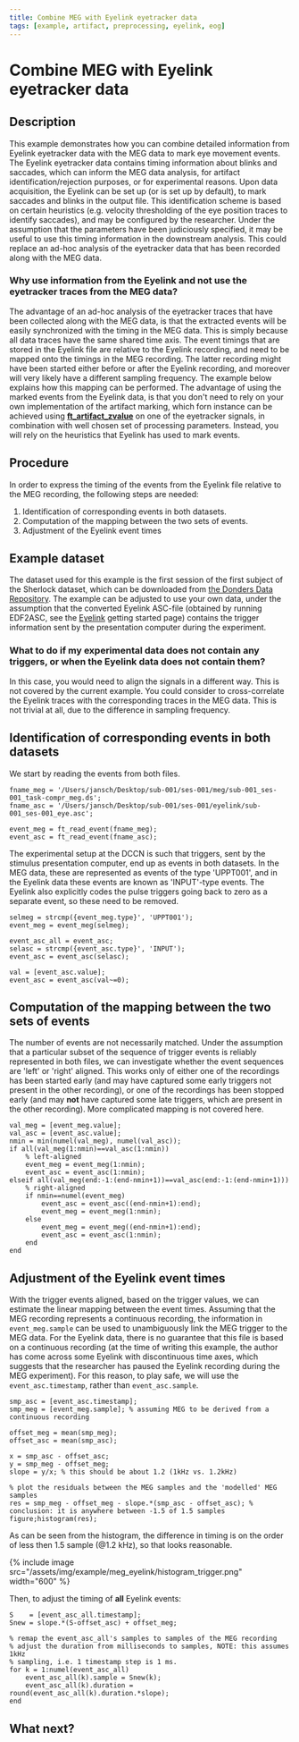```yaml
---
title: Combine MEG with Eyelink eyetracker data
tags: [example, artifact, preprocessing, eyelink, eog]
---
```


# Combine MEG with Eyelink eyetracker data

## Description

This example demonstrates how you can combine detailed information from Eyelink eyetracker data with the MEG data to mark eye movement events. The Eyelink eyetracker data contains timing information about blinks and saccades, which can inform the MEG data analysis, for artifact identification/rejection purposes, or for experimental reasons. Upon data acquisition, the Eyelink can be set up (or is set up by default), to mark saccades and blinks in the output file. This identification scheme is based on certain heuristics (e.g. velocity thresholding of the eye position traces to identify saccades), and may be configured by the researcher. Under the assumption that the parameters have been judiciously specified, it may be useful to use this timing information in the downstream analysis. This could replace an ad-hoc analysis of the eyetracker data that has been recorded along with the MEG data.

### Why use information from the Eyelink and not use the eyetracker traces from the MEG data?

The advantage of an ad-hoc analysis of the eyetracker traces that have been collected along with the MEG data, is that the extracted events will be easily synchronized with the timing in the MEG data. This is simply because all data traces have the same shared time axis. The event timings that are stored in the Eyelink file are relative to the Eyelink recording, and need to be mapped onto the timings in the MEG recording. The latter recording might have been started either before or after the Eyelink recording, and moreover will very likely have a different sampling frequency. The example below explains how this mapping can be performed.
The advantage of using the marked events from the Eyelink data, is that you don't need to rely on your own implementation of the artifact marking, which forn instance can be achieved using **[ft_artifact_zvalue](/reference/ft_artifact_zvalue)** on one of the eyetracker signals, in combination with well chosen set of processing parameters. Instead, you will rely on the heuristics that Eyelink has used to mark events.  

## Procedure

In order to express the timing of the events from the Eyelink file relative to the MEG recording, the following steps are needed:

1. Identification of corresponding events in both datasets.
2. Computation of the mapping between the two sets of events.
3. Adjustment of the Eyelink event times

## Example dataset

The dataset used for this example is the first session of the first subject of the Sherlock dataset, which can be downloaded from [the Donders Data Repository](https://doi.org/10.34973/5rpw-rn92). The example can be adjusted to use your own data, under the assumption that the converted Eyelink ASC-file (obtained by running EDF2ASC, see the [Eyelink](/getting_started/eyelink) getting started page) contains the trigger information sent by the presentation computer during the experiment. 

### What to do if my experimental data does not contain any triggers, or when the Eyelink data does not contain them?

In this case, you would need to align the signals in a different way. This is not covered by the current example. You could consider to cross-correlate the Eyelink traces with the corresponding traces in the MEG data. This is not trivial at all, due to the difference in sampling frequency.

## Identification of corresponding events in both datasets

We start by reading the events from both files.

    fname_meg = '/Users/jansch/Desktop/sub-001/ses-001/meg/sub-001_ses-001_task-compr_meg.ds';
	fname_asc = '/Users/jansch/Desktop/sub-001/ses-001/eyelink/sub-001_ses-001_eye.asc';

	event_meg = ft_read_event(fname_meg);
	event_asc = ft_read_event(fname_asc);

The experimental setup at the DCCN is such that triggers, sent by the stimulus presentation computer, end up as events in both datasets. In the MEG data, these are represented as events of the type 'UPPT001', and in the Eyelink data these events are known as 'INPUT'-type events. The Eyelink also explicitly codes the pulse triggers going back to zero as a separate event, so these need to be removed.

	selmeg = strcmp({event_meg.type}', 'UPPT001');
	event_meg = event_meg(selmeg);
	
	event_asc_all = event_asc;
	selasc = strcmp({event_asc.type}', 'INPUT');
	event_asc = event_asc(selasc);
	
	val = [event_asc.value];
	event_asc = event_asc(val~=0);

## Computation of the mapping between the two sets of events

The number of events are not necessarily matched. Under the assumption that a particular subset of the sequence of trigger events is reliably represented in both files, we can investigate whether the event sequences are 'left' or 'right' aligned. This works only of either one of the recordings has been started early (and may have captured some early triggers not present in the other recording), or one of the recordings has been stopped early (and may **not** have captured some late triggers, which are present in the other recording). More complicated mapping is not covered here.

	val_meg = [event_meg.value];
	val_asc = [event_asc.value];
	nmin = min(numel(val_meg), numel(val_asc));
	if all(val_meg(1:nmin)==val_asc(1:nmin))
  		% left-aligned
  		event_meg = event_meg(1:nmin);
  		event_asc = event_asc(1:nmin);
	elseif all(val_meg(end:-1:(end-nmin+1))==val_asc(end:-1:(end-nmin+1)))
  		% right-aligned
  		if nmin==numel(event_meg)
    		event_asc = event_asc((end-nmin+1):end);
    		event_meg = event_meg(1:nmin);
  		else
    		event_meg = event_meg((end-nmin+1):end);
    		event_asc = event_asc(1:nmin);
  		end
	end

## Adjustment of the Eyelink event times

With the trigger events aligned, based on the trigger values, we can estimate the linear mapping between the event times. Assuming that the MEG recording represents a continuous recording, the information in `event_meg.sample` can be used to unambiguously link the MEG trigger to the MEG data. For the Eyelink data, there is no guarantee that this file is based on a continuous recording (at the time of writing this example, the author has come across some Eyelink with discontinuous time axes, which suggests that the researcher has paused the Eyelink recording during the MEG experiment). For this reason, to play safe, we will use the `event_asc.timestamp`, rather than `event_asc.sample`.

	smp_asc = [event_asc.timestamp];
	smp_meg = [event_meg.sample]; % assuming MEG to be derived from a continuous recording
	
	offset_meg = mean(smp_meg);
	offset_asc = mean(smp_asc);
	
	x = smp_asc - offset_asc;
	y = smp_meg - offset_meg;
	slope = y/x; % this should be about 1.2 (1kHz vs. 1.2kHz)

	% plot the residuals between the MEG samples and the 'modelled' MEG samples
	res = smp_meg - offset_meg - slope.*(smp_asc - offset_asc); % conclusion: it is anywhere between -1.5 of 1.5 samples
	figure;histogram(res);

As can be seen from the histogram, the difference in timing is on the order of less then 1.5 sample (@1.2 kHz), so that looks reasonable.

{% include image src="/assets/img/example/meg_eyelink/histogram_trigger.png" width="600" %}

Then, to adjust the timing of **all** Eyelink events:

	S    = [event_asc_all.timestamp];
	Snew = slope.*(S-offset_asc) + offset_meg;
	
	% remap the event_asc_all's samples to samples of the MEG recording
	% adjust the duration from milliseconds to samples, NOTE: this assumes 1kHz
	% sampling, i.e. 1 timestamp step is 1 ms.
	for k = 1:numel(event_asc_all)
  		event_asc_all(k).sample = Snew(k);
  		event_asc_all(k).duration = round(event_asc_all(k).duration.*slope); 
	end

## What next?